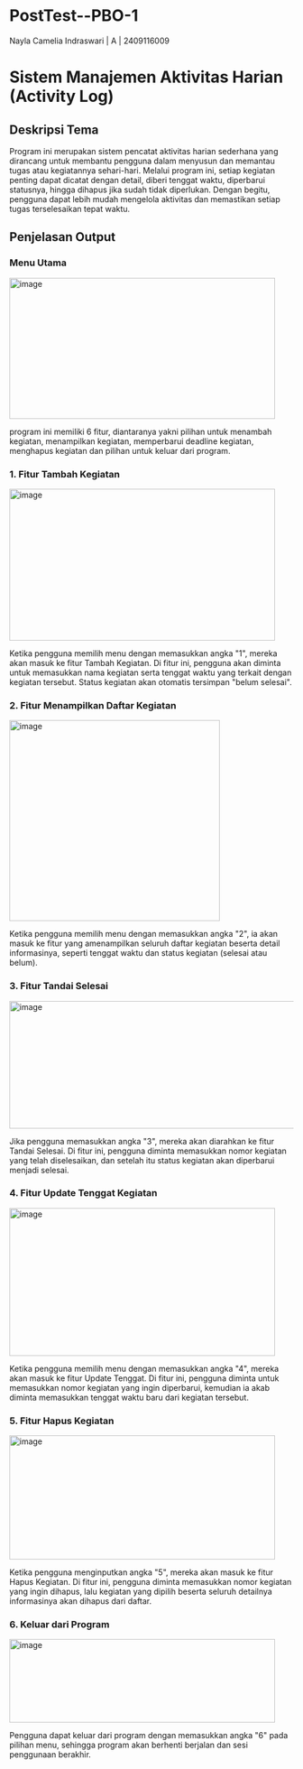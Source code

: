 # PostTest--PBO-1
Nayla Camelia Indraswari | A | 2409116009

# Sistem Manajemen Aktivitas Harian (Activity Log)
## Deskripsi Tema
Program ini merupakan sistem pencatat aktivitas harian sederhana yang dirancang untuk membantu pengguna dalam menyusun dan memantau tugas atau kegiatannya sehari-hari. Melalui program ini, setiap kegiatan penting dapat dicatat dengan detail, diberi tenggat waktu, diperbarui statusnya, hingga dihapus jika sudah tidak diperlukan. Dengan begitu, pengguna dapat lebih mudah mengelola aktivitas dan memastikan setiap tugas terselesaikan tepat waktu.
## Penjelasan Output
### Menu Utama

<img width="471" height="250" alt="image" src="https://github.com/user-attachments/assets/81a20764-64dc-48e1-a1ca-4b34da29a567" />

program ini memiliki 6 fitur, diantaranya yakni pilihan untuk menambah kegiatan, menampilkan kegiatan, memperbarui deadline kegiatan, menghapus kegiatan dan pilihan untuk keluar dari program.

### 1. Fitur Tambah Kegiatan
<img width="471" height="269" alt="image" src="https://github.com/user-attachments/assets/87f187d9-e42c-4784-87e1-d52bd62f9879" />

Ketika pengguna memilih menu dengan memasukkan angka "1", mereka akan masuk ke fitur Tambah Kegiatan. Di fitur ini, pengguna akan diminta untuk memasukkan nama kegiatan serta tenggat waktu yang terkait dengan kegiatan tersebut. Status kegiatan akan otomatis tersimpan "belum selesai".

### 2. Fitur Menampilkan Daftar Kegiatan
<img width="373" height="356" alt="image" src="https://github.com/user-attachments/assets/ca39b2e8-1ed7-4e7b-bb16-b8a04f2d559e" />

Ketika pengguna memilih menu dengan memasukkan angka "2", ia akan masuk ke fitur yang amenampilkan seluruh daftar kegiatan beserta detail informasinya, seperti tenggat waktu dan status kegiatan (selesai atau belum).

### 3. Fitur Tandai Selesai
<img width="513" height="226" alt="image" src="https://github.com/user-attachments/assets/e9166533-5500-43b4-9c51-f3891b0f8113" />

Jika pengguna memasukkan angka "3", mereka akan diarahkan ke fitur Tandai Selesai. Di fitur ini, pengguna diminta memasukkan nomor kegiatan yang telah diselesaikan, dan setelah itu status kegiatan akan diperbarui menjadi selesai.

### 4. Fitur Update Tenggat Kegiatan
<img width="471" height="262" alt="image" src="https://github.com/user-attachments/assets/c937f3bd-476d-4367-a69e-e60740dd85d0" />

Ketika pengguna memilih menu dengan memasukkan angka "4", mereka akan masuk ke fitur Update Tenggat. Di fitur ini, pengguna diminta untuk memasukkan nomor kegiatan yang ingin diperbarui, kemudian ia akab diminta memasukkan tenggat waktu baru dari kegiatan tersebut.

### 5. Fitur Hapus Kegiatan
<img width="471" height="220" alt="image" src="https://github.com/user-attachments/assets/447f12b0-9b80-4fa2-9ecc-ad0a20d10eae" />

Ketika pengguna menginputkan angka "5", mereka akan masuk ke fitur Hapus Kegiatan. Di fitur ini, pengguna diminta memasukkan nomor kegiatan yang ingin dihapus, lalu kegiatan yang dipilih beserta seluruh detailnya informasinya akan dihapus dari daftar.

### 6. Keluar dari Program
<img width="471" height="148" alt="image" src="https://github.com/user-attachments/assets/6a228983-80a2-45c2-ba80-b6a3f686c653" />

Pengguna dapat keluar dari program dengan memasukkan angka "6" pada pilihan menu, sehingga program akan berhenti berjalan dan sesi penggunaan berakhir.







